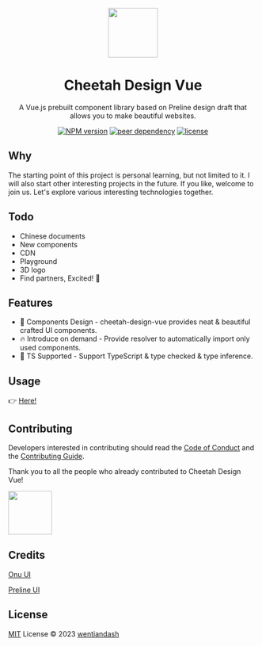 <p align="center">
<img src="https://image.tianyans.com/blog/Logo.png" style="width:100px;" />
<h1 align="center">Cheetah Design Vue</h1>
<p align="center">A Vue.js prebuilt component library based on <a herf="https://github.com/htmlstreamofficial/preline">Preline</a> design draft that allows you to make beautiful websites.</p>
</p>
<p align="center">
  <a href="https://www.npmjs.com/package/cheetah-design-vue"><img src="https://img.shields.io/npm/v/play-ui" alt="NPM version"></a>
  <a href="https://vuejs.org/"><img src="https://img.shields.io/npm/dependency-version/play-ui/peer/vue" alt="peer dependency"></a>
  <a href="./LICENSE"><img src="https://img.shields.io/github/license/wentiandash/play-ui" alt="license"></a>
  <p align="center">
</p>

## Why

The starting point of this project is personal learning, but not limited to it. I will also start other interesting projects in the future. If you like, welcome to join us. Let's explore various interesting technologies together.

## Todo

- Chinese documents
- New components
- CDN
- Playground
- 3D logo
- Find partners, Excited! 🤪

## Features

- 🌈 Components Design - cheetah-design-vue provides neat & beautiful crafted UI components.
- 🔥 Introduce on demand - Provide resolver to automatically import only used components.
- 🎉 TS Supported - Support TypeScript & type checked & type inference.

## Usage

👉 [Here!](暂无)

## Contributing

Developers interested in contributing should read the [Code of Conduct](./CODE_OF_CONDUCT.md) and the [Contributing Guide](./CONTRIBUTING.md).

Thank you to all the people who already contributed to Cheetah Design Vue!

<a href="https://github.com/wentiandash/cheetah-design-vue/pulse">
  <img style="width: 88px;height: 88px;" src="https://image.tianyans.com/cheetah-design-vue/yjtp.png" />
</a>

## Credits

[Onu UI](https://github.com/onu-ui/onu-ui)

[Preline UI](https://github.com/htmlstreamofficial/preline)

## License

[MIT](./LICENSE) License © 2023 [wentiandash](https://github.com/wentiandash/)